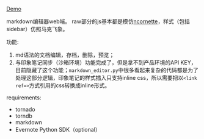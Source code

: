 [Demo](http://59.110.139.171:9876/)

markdown编辑器web端。 raw部分的js基本都是模仿[ncornette](https://github.com/ncornette/Python-Markdown-Editor.git )，样式（包括sidebar）仿照马克飞象。

功能:

1. md语法的文档编辑，存档，删除，预览；
2. 与印象笔记同步（沙箱环境）功能完成了，但是拿不到产品环境的API KEY，目前隐藏了这个功能；`markdown_editor.py`中很多看起来复杂的代码都是为了处理这部分逻辑，印象笔记的样式插入只支持inline css，所以需要把以`<link ref=>`方式引用的css转换成inline形式。

requirements:
- tornado
- torndb
- markdown
- Evernote Python SDK（optional）
